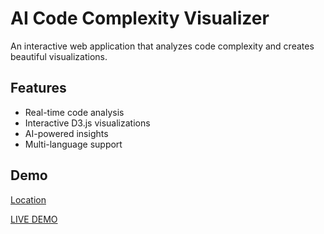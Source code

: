 # AI Code Complexity Visualizer

An interactive web application that analyzes code complexity and creates beautiful visualizations.

## Features
- Real-time code analysis
- Interactive D3.js visualizations  
- AI-powered insights
- Multi-language support

## Demo
[Location](https://github.com/Akshayconqurers/AI-Code-Complexity-visualizer)

[LIVE DEMO](http://127.0.0.1:5500/)

